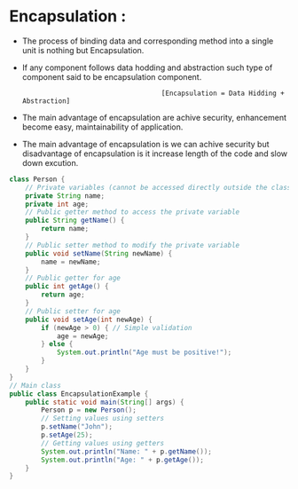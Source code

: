 # Encapsulation : 
- The process of binding data and corresponding method into a single unit is nothing but Encapsulation.
- If any component follows data hodding and abstraction such type of component said to be encapsulation component.

                                         [Encapsulation = Data Hidding + Abstraction]
- The main advantage of encapsulation are achive security, enhancement become easy, maintainability of application.
- The main advantage of encapsulation is we can achive security but disadvantage of encapsulation is it increase length of the code and slow down excution.
```java
class Person {
    // Private variables (cannot be accessed directly outside the class)
    private String name;
    private int age;
    // Public getter method to access the private variable
    public String getName() {
        return name;
    }
    // Public setter method to modify the private variable
    public void setName(String newName) {
        name = newName;
    }
    // Public getter for age
    public int getAge() {
        return age;
    }
    // Public setter for age
    public void setAge(int newAge) {
        if (newAge > 0) { // Simple validation
            age = newAge;
        } else {
            System.out.println("Age must be positive!");
        }
    }
}
// Main class
public class EncapsulationExample {
    public static void main(String[] args) {
        Person p = new Person();
        // Setting values using setters
        p.setName("John");
        p.setAge(25);
        // Getting values using getters
        System.out.println("Name: " + p.getName());
        System.out.println("Age: " + p.getAge());
    }
}
```
